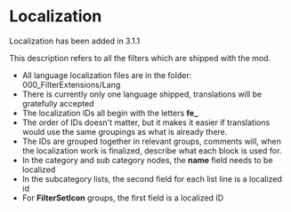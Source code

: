 # Localization

Localization has been added in 3.1.1

This description refers to all the filters which are shipped with the mod.

* All language localization files are in the folder:  000_FilterExtensions/Lang
* There is currently only one language shipped, translations will be gratefully accepted
* The localization IDs all begin with the letters **fe_**
* The order of IDs doesn't matter, but it makes it easier if translations would use the same groupings as what is already there.
* The IDs are grouped together in relevant groups, comments will, when the localization work is finalized, describe what each block is used for.
* In the category and sub category nodes, the **name** field needs to be localized
* In the subcategory lists, the second field for each list line is a localized id
* For **FilterSetIcon** groups, the first field is a localized ID
